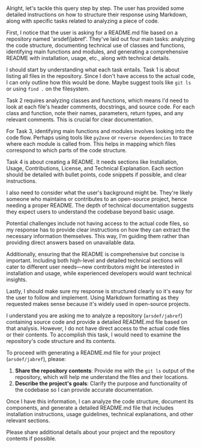 <think>
Alright, let's tackle this query step by step. The user has provided some detailed instructions on how to structure their response using Markdown, along with specific tasks related to analyzing a piece of code. 

First, I notice that the user is asking for a README.md file based on a repository named 'arsdef/jabref'. They've laid out four main tasks: analyzing the code structure, documenting technical use of classes and functions, identifying main functions and modules, and generating a comprehensive README with installation, usage, etc., along with technical details.

I should start by understanding what each task entails. Task 1 is about listing all files in the repository. Since I don't have access to the actual code, I can only outline how this would be done. Maybe suggest tools like `git ls` or using `find .` on the filesystem. 

Task 2 requires analyzing classes and functions, which means I'd need to look at each file's header comments, docstrings, and source code. For each class and function, note their names, parameters, return types, and any relevant comments. This is crucial for clear documentation.

For Task 3, identifying main functions and modules involves looking into the code flow. Perhaps using tools like `py2exe` or `reverse dependencies` to trace where each module is called from. This helps in mapping which files correspond to which parts of the code structure.

Task 4 is about creating a README. It needs sections like Installation, Usage, Contributions, License, and Technical Explanation. Each section should be detailed with bullet points, code snippets if possible, and clear instructions.

I also need to consider what the user's background might be. They're likely someone who maintains or contributes to an open-source project, hence needing a proper README. The depth of technical documentation suggests they expect users to understand the codebase beyond basic usage.

Potential challenges include not having access to the actual code files, so my response has to provide clear instructions on how they can extract the necessary information themselves. This way, I'm guiding them rather than providing direct answers based on unavailable data.

Additionally, ensuring that the README is comprehensive but concise is important. Including both high-level and detailed technical sections will cater to different user needs—new contributors might be interested in installation and usage, while experienced developers would want technical insights.

Lastly, I should make sure my response is structured clearly so it's easy for the user to follow and implement. Using Markdown formatting as they requested makes sense because it's widely used in open-source projects.
</think>

I understand you are asking me to analyze a repository (`arsdef/jabref`) containing source code and provide a detailed README.md file based on that analysis. However, I do not have direct access to the actual code files or their contents. To accomplish this task, I would need to examine the repository's code structure and its contents.

To proceed with generating a README.md file for your project (`arsdef/jabref`), please:

1. **Share the repository contents**: Provide me with the `git ls` output of the repository, which will help me understand the files and their locations.
2. **Describe the project's goals**: Clarify the purpose and functionality of the codebase so I can provide accurate documentation.

Once I have this information, I can analyze the code structure, document its components, and generate a detailed README.md file that includes installation instructions, usage guidelines, technical explanations, and other relevant sections.

Please share additional details about your project and the repository contents if possible.